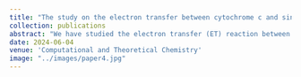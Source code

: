 ```yaml
---
title: "The study on the electron transfer between cytochrome c and single-walled carbon nanotube – The calculations of the reorganization free energy, the coupling matrix element and the rate constant"
collection: publications
abstract: "We have studied the electron transfer (ET) reaction between the cytochrome c (Cyt c) and the single-walled carbon nanotube (SWCNT). The ET reorganization energy, the ET coupling matrix element and the ET rate constant for Cyt c-SWCNT system have been calculated using QM + MM and the pathway tunneling model based on semi-classical Marcus theory. "
date: 2024-06-04
venue: 'Computational and Theoretical Chemistry'
image: "../images/paper4.jpg"
---
```

